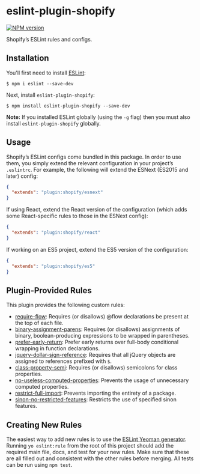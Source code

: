 # eslint-plugin-shopify

[![NPM version][npm-image]][npm-url]

Shopify’s ESLint rules and configs.

## Installation

You'll first need to install [ESLint](http://eslint.org):

```
$ npm i eslint --save-dev
```

Next, install `eslint-plugin-shopify`:

```
$ npm install eslint-plugin-shopify --save-dev
```

**Note:** If you installed ESLint globally (using the `-g` flag) then you must also install `eslint-plugin-shopify` globally.

## Usage

Shopify’s ESLint configs come bundled in this package. In order to use them, you simply extend the relevant configuration in your project’s `.eslintrc`. For example, the following will extend the ESNext (ES2015 and later) config:

```json
{
  "extends": "plugin:shopify/esnext"
}
```

If using React, extend the React version of the configuration (which adds some React-specific rules to those in the ESNext config):

```json
{
  "extends": "plugin:shopify/react"
}
```

If working on an ES5 project, extend the ES5 version of the configuration:

```json
{
  "extends": "plugin:shopify/es5"
}
```

## Plugin-Provided Rules

This plugin provides the following custom rules:

- [require-flow](docs/rules/require-flow.md): Requires (or disallows) @flow declarations be present at the top of each file.
- [binary-assignment-parens](docs/rules/binary-assignment-parens.md): Requires (or disallows) assignments of binary, boolean-producing expressions to be wrapped in parentheses.
- [prefer-early-return](docs/rules/prefer-early-return.md): Prefer early returns over full-body conditional wrapping in function declarations.
- [jquery-dollar-sign-reference](docs/rules/jquery-dollar-sign-reference.md): Requires that all jQuery objects are assigned to references prefixed with `$`.
- [class-property-semi](docs/rules/class-property-semi.md): Requires (or disallows) semicolons for class properties.
- [no-useless-computed-properties](docs/rules/no-useless-computed-properties.md): Prevents the usage of unnecessary computed properties.
- [restrict-full-import](docs/rules/restrict-full-import.md): Prevents importing the entirety of a package.
- [sinon-no-restricted-features](docs/rules/sinon-no-restricted-features.md): Restricts the use of specified sinon features.

## Creating New Rules

The easiest way to add new rules is to use the [ESLint Yeoman generator](https://www.npmjs.com/package/generator-eslint). Running `yo eslint:rule` from the root of this project should add the required main file, docs, and test for your new rules. Make sure that these are all filled out and consistent with the other rules before merging. All tests can be run using `npm test`.

[npm-url]: https://npmjs.org/package/eslint-plugin-shopify
[npm-image]: http://img.shields.io/npm/v/eslint-plugin-shopify.svg?style=flat-square
